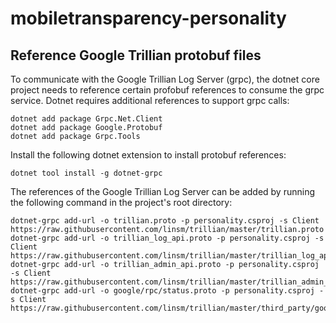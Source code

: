 # mobiletransparency-personality

## Reference Google Trillian protobuf files
To communicate with the Google Trillian Log Server (grpc), the dotnet core project needs to reference certain profobuf references to consume the grpc service. Dotnet requires additional references to support grpc calls: 

```shell
dotnet add package Grpc.Net.Client
dotnet add package Google.Protobuf
dotnet add package Grpc.Tools
```

Install the following dotnet extension to install protobuf references:
```shell
dotnet tool install -g dotnet-grpc
```

The references of the Google Trillian Log Server can be added by running the following command in the project's root directory:

```shell
dotnet-grpc add-url -o trillian.proto -p personality.csproj -s Client https://raw.githubusercontent.com/linsm/trillian/master/trillian.proto
dotnet-grpc add-url -o trillian_log_api.proto -p personality.csproj -s Client https://raw.githubusercontent.com/linsm/trillian/master/trillian_log_api.proto
dotnet-grpc add-url -o trillian_admin_api.proto -p personality.csproj -s Client https://raw.githubusercontent.com/linsm/trillian/master/trillian_admin_api.proto
dotnet-grpc add-url -o google/rpc/status.proto -p personality.csproj -s Client https://raw.githubusercontent.com/linsm/trillian/master/third_party/googleapis/google/rpc/status.proto
```
